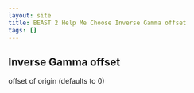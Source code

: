 ```yaml
---
layout: site
title: BEAST 2 Help Me Choose Inverse Gamma offset
tags: []
---
```


## Inverse Gamma offset

offset of origin (defaults to 0)
